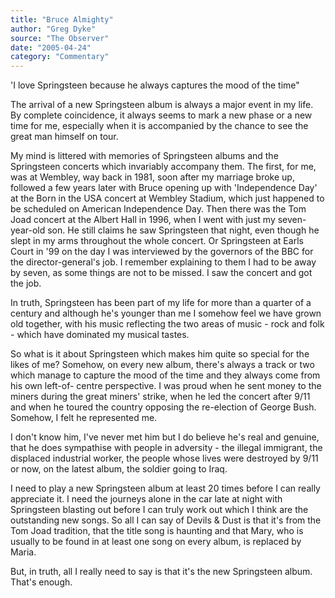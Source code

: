 ```yaml
---
title: "Bruce Almighty"
author: "Greg Dyke"
source: "The Observer"
date: "2005-04-24"
category: "Commentary"
---
```


'I love Springsteen because he always captures the mood of the time"

The arrival of a new Springsteen album is always a major event in my life. By complete coincidence, it always seems to mark a new phase or a new time for me, especially when it is accompanied by the chance to see the great man himself on tour.

My mind is littered with memories of Springsteen albums and the Springsteen concerts which invariably accompany them. The first, for me, was at Wembley, way back in 1981, soon after my marriage broke up, followed a few years later with Bruce opening up with 'Independence Day' at the Born in the USA concert at Wembley Stadium, which just happened to be scheduled on American Independence Day. Then there was the Tom Joad concert at the Albert Hall in 1996, when I went with just my seven-year-old son. He still claims he saw Springsteen that night, even though he slept in my arms throughout the whole concert. Or Springsteen at Earls Court in '99 on the day I was interviewed by the governors of the BBC for the director-general's job. I remember explaining to them I had to be away by seven, as some things are not to be missed. I saw the concert and got the job.

In truth, Springsteen has been part of my life for more than a quarter of a century and although he's younger than me I somehow feel we have grown old together, with his music reflecting the two areas of music - rock and folk - which have dominated my musical tastes.

So what is it about Springsteen which makes him quite so special for the likes of me? Somehow, on every new album, there's always a track or two which manage to capture the mood of the time and they always come from his own left-of- centre perspective. I was proud when he sent money to the miners during the great miners' strike, when he led the concert after 9/11 and when he toured the country opposing the re-election of George Bush. Somehow, I felt he represented me.

I don't know him, I've never met him but I do believe he's real and genuine, that he does sympathise with people in adversity - the illegal immigrant, the displaced industrial worker, the people whose lives were destroyed by 9/11 or now, on the latest album, the soldier going to Iraq.

I need to play a new Springsteen album at least 20 times before I can really appreciate it. I need the journeys alone in the car late at night with Springsteen blasting out before I can truly work out which I think are the outstanding new songs. So all I can say of Devils & Dust is that it's from the Tom Joad tradition, that the title song is haunting and that Mary, who is usually to be found in at least one song on every album, is replaced by Maria.

But, in truth, all I really need to say is that it's the new Springsteen album. That's enough.
